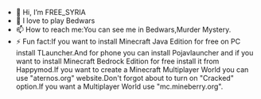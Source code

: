 - 👋 Hi, I’m FREE_SYRIA
- 💞️ I love to play Bedwars
- 📫 How to reach me:You can see me in Bedwars,Murder Mystery.
- ⚡ Fun fact:If you want to install Minecraft Java Edition for free on PC install TLauncher.And for phone you can install Pojavlauncher and if you want to install Minecraft Bedrock Edition for free install it from Happymod.If you want to create a Minecraft Multiplayer World you can use "aternos.org" website.Don't forgot about to turn on "Cracked" option.If you want a Multiplayer World use "mc.mineberry.org".

<!---
FREE-SYRIA-FOREVER/FREE-SYRIA-FOREVER is a ✨ special ✨ repository because its `README.md` (this file) appears on your GitHub profile.
You can click the Preview link to take a look at your changes.
--->
